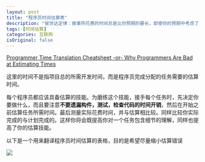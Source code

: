 ```yaml
---
layout: post
title: "程序员时间估算表"
description: "侯世达定律：做事所花费的时间总是比你预期的要长，即使你的预期中考虑了侯世达定律"
tags: [时间估算]
categories: 互联网
isOriginal: false
---
```


[Programmer Time Translation Cheatsheet -or- Why Programmers Are Bad at Estimating Times](http://java.dzone.com/programmers-are-bad-estimating)

这里的时间不是指项目总的所需开发时间，而是程序员完成分配的任务需要的估算时间。

每个程序员都应该具备估算的技能。为磨练这个技能，接手每个任务时，先决定你要做什么，而且要注意**不要遗漏构件，测试，检查代码的时间开销**，然后在开始之前估算任务所需时间。最后测量实际花费时间，并与估算相比较。同样比较你实际完成的与计划完成的。这样你将会既提高你对一个任务包含细节的理解，同样也提高了你的估算技能。

以下是一个用来翻译程序员时间估算的表格，目的是希望尽量缩小估算错误

![](/blog/images/posts_imgs/201702190101.jpg)


